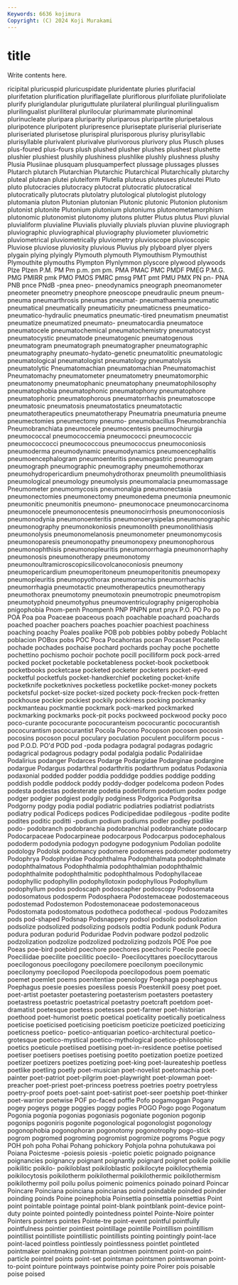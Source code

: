 ```yaml
---
Keywords: 6636 kojimura
Copyright: (C) 2024 Koji Murakami
---
```


# title

Write contents here.



ricipital pluricuspid
pluricuspidate pluridentate pluries plurifacial plurifetation plurification pluriflagellate pluriflorous plurifoliate plurifoliolate
plurify pluriglandular pluriguttulate plurilateral plurilingual plurilingualism plurilingualist pluriliteral plurilocular plurimammate
plurinominal plurinucleate pluripara pluriparity pluriparous pluripartite pluripetalous pluripotence pluripotent pluripresence
pluriseptate pluriserial pluriseriate pluriseriated plurisetose plurispiral plurisporous plurisy plurisyllabic plurisyllable
plurivalent plurivalve plurivorous plurivory plus Plusch pluses plus-foured plus-fours plush
plushed plusher plushes plushest plushette plushier plushiest plushily plushiness plushlike
plushly plushness plushy Plusia Plusiinae plusquam plusquamperfect plussage plussages plusses
Plutarch plutarch Plutarchian Plutarchic Plutarchical Plutarchically plutarchy pluteal plutean plutei
pluteiform Plutella pluteus pluteuses pluteutei Pluto pluto plutocracies plutocracy plutocrat
plutocratic plutocratical plutocratically plutocrats plutolatry plutological plutologist plutology plutomania pluton
Plutonian plutonian Plutonic plutonic Plutonion plutonism plutonist plutonite Plutonium plutonium
plutoniums plutonometamorphism plutonomic plutonomist plutonomy plutons plutter Plutus plutus Pluvi
pluvial pluvialiform pluvialine Pluvialis pluvially pluvials pluvian pluvine pluviograph pluviographic
pluviographical pluviography pluviometer pluviometric pluviometrical pluviometrically pluviometry pluvioscope pluvioscopic Pluviose
pluviose pluviosity pluvious Pluvius ply plyboard plyer plyers plygain plying
plyingly Plymouth plymouth Plymouthism Plymouthist Plymouthite plymouths Plympton Plynlymmon plyscore
plywood plywoods Plze Plzen P.M. PM Pm p.m. pm pm.
PMA PMAC PMC PMDF PMEG P.M.G. PMG PMIRR pmk PMO
PMOS PMRC pmsg PMT pmt PMU PMX PN pn- PNA
PNB pnce PNdB -pnea pneo- pneodynamics pneograph pneomanometer pneometer pneometry
pneophore pneoscope pneudraulic pneum pneum- pneuma pneumarthrosis pneumas pneumat- pneumathaemia
pneumatic pneumatical pneumatically pneumaticity pneumaticness pneumatico- pneumatico-hydraulic pneumatics pneumatic-tired pneumatism
pneumatist pneumatize pneumatized pneumato- pneumatocardia pneumatoce pneumatocele pneumatochemical pneumatochemistry pneumatocyst
pneumatocystic pneumatode pneumatogenic pneumatogenous pneumatogram pneumatograph pneumatographer pneumatographic pneumatography pneumato-hydato-genetic
pneumatolitic pneumatologic pneumatological pneumatologist pneumatology pneumatolysis pneumatolytic Pneumatomachian pneumatomachian Pneumatomachist
Pneumatomachy pneumatometer pneumatometry pneumatomorphic pneumatonomy pneumatophanic pneumatophany pneumatophilosophy pneumatophobia pneumatophonic
pneumatophony pneumatophore pneumatophoric pneumatophorous pneumatorrhachis pneumatoscope pneumatosic pneumatosis pneumatostatics pneumatotactic
pneumatotherapeutics pneumatotherapy Pneumatria pneumaturia pneume pneumectomies pneumectomy pneumo- pneumobacillus Pneumobranchia
Pneumobranchiata pneumocele pneumocentesis pneumochirurgia pneumococcal pneumococcemia pneumococci pneumococcic pneumococcocci pneumococcous
pneumococcus pneumoconiosis pneumoderma pneumodynamic pneumodynamics pneumoencephalitis pneumoencephalogram pneumoenteritis pneumogastric pneumogram
pneumograph pneumographic pneumography pneumohemothorax pneumohydropericardium pneumohydrothorax pneumolith pneumolithiasis pneumological pneumology
pneumolysis pneumomalacia pneumomassage Pneumometer pneumomycosis pneumonalgia pneumonectasia pneumonectomies pneumonectomy pneumonedema
pneumonia pneumonic pneumonitic pneumonitis pneumono- pneumonocace pneumonocarcinoma pneumonocele pneumonocentesis pneumonocirrhosis
pneumonoconiosis pneumonodynia pneumonoenteritis pneumonoerysipelas pneumonographic pneumonography pneumonokoniosis pneumonolith pneumonolithiasis pneumonolysis
pneumonomelanosis pneumonometer pneumonomycosis pneumonoparesis pneumonopathy pneumonopexy pneumonophorous pneumonophthisis pneumonopleuritis pneumonorrhagia
pneumonorrhaphy pneumonosis pneumonotherapy pneumonotomy pneumonoultramicroscopicsilicovolcanoconiosis pneumony pneumopericardium pneumoperitoneum pneumoperitonitis pneumopexy
pneumopleuritis pneumopyothorax pneumorrachis pneumorrhachis pneumorrhagia pneumotactic pneumotherapeutics pneumotherapy pneumothorax pneumotomy
pneumotoxin pneumotropic pneumotropism pneumotyphoid pneumotyphus pneumoventriculography pnigerophobia pnigophobia Pnom-penh Pnompenh
PNP PNPN pnxt pnyx P.O. PO Po po POA Poa
poa Poaceae poaceous poach poachable poachard poachards poached poacher poachers
poaches poachier poachiest poachiness poaching poachy Poales poalike POB pob
pobbies pobby pobedy Poblacht poblacion POBox pobs POC Poca Pocahontas
pocan Pocasset Pocatello pochade pochades pochaise pochard pochards pochay poche
pochette pochettino pochismo pochoir pochote pocill pocilliform pock pock-arred pocked
pocket pocketable pocketableness pocket-book pocketbook pocketbooks pocketcase pocketed pocketer pocketers
pocket-eyed pocketful pocketfuls pocket-handkerchief pocketing pocket-knife pocketknife pocketknives pocketless pocketlike
pocket-money pockets pocketsful pocket-size pocket-sized pockety pock-frecken pock-fretten pockhouse pockier
pockiest pockily pockiness pocking pockmanky pockmanteau pockmantie pockmark pock-marked pockmarked
pockmarking pockmarks pock-pit pocks pockweed pockwood pocky poco poco-curante pococurante
pococuranteism pococurantic pococurantish pococurantism pococurantist Pocola Pocono Pocopson pocosen pocosin
pocosins pocoson pocul poculary poculation poculent poculiform pocus -pod P.O.D.
PO'd POD pod -poda podagra podagral podagras podagric podagrical podagrous
podagry podal podalgia podalic Podaliriidae Podalirius podanger Podarces Podarge Podargidae
Podarginae podargine podargue Podargus podarthral podarthritis podarthrum podatus Podaxonia podaxonial
podded podder poddia poddidge poddies poddige podding poddish poddle poddock
poddy poddy-dodger podelcoma podeon Podes podesta podestas podesterate podetia podetiiform
podetium podex podge podger podgier podgiest podgily podginess Podgorica Podgoritsa
Podgorny podgy podia podial podiatric podiatries podiatrist podiatrists podiatry podical
Podiceps podices Podicipedidae podilegous -podite podite podites poditic poditti -podium
podium podiums podler podley podlike podo- podobranch podobranchia podobranchial podobranchiate
podocarp Podocarpaceae Podocarpineae podocarpous Podocarpus podocephalous pododerm pododynia podogyn podogyne
podogynium Podolian podolite podology Podolsk podomancy podomere podomeres podometer podometry
Podophrya Podophryidae Podophthalma Podophthalmata podophthalmate podophthalmatous Podophthalmia podophthalmian podophthalmic podophthalmite
podophthalmitic podophthalmous Podophyllaceae podophyllic podophyllin podophyllotoxin podophyllous Podophyllum podophyllum podos
podoscaph podoscapher podoscopy Podosomata podosomatous podosperm Podosphaera Podostemaceae podostemaceous podostemad
Podostemon Podostemonaceae podostemonaceous Podostomata podostomatous podotheca podothecal -podous Podozamites pods
pod-shaped Podsnap Podsnappery podsol podsolic podsolization podsolize podsolized podsolizing podsols
podtia Podunk podunk Podura podura poduran podurid Poduridae Podvin podware
podzol podzolic podzolization podzolize podzolized podzolizing podzols POE Poe poe
Poeas poe-bird poebird poechore poechores poechoric Poecile poecile Poeciliidae poecilite
poecilitic poecilo- Poecilocyttares poecilocyttarous poecilogonous poecilogony poecilomere poecilonym poecilonymic poecilonymy
poecilopod Poecilopoda poecilopodous poem poematic poemet poemlet poems poenitentiae poenology
Poephaga poephagous Poephagus poesie poesies poesiless poesis Poestenkill poesy poet
poet. poet-artist poetaster poetastering poetasterism poetasters poetastery poetastress poetastric poetastrical
poetastry poetcraft poetdom poet-dramatist poetesque poetess poetesses poet-farmer poet-historian poethood
poet-humorist poetic poetical poeticality poetically poeticalness poeticise poeticised poeticising poeticism
poeticize poeticized poeticizing poeticness poetico- poetico-antiquarian poetico-architectural poetico-grotesque poetico-mystical poetico-mythological
poetico-philosophic poetics poeticule poetiised poetiising poet-in-residence poetise poetised poetiser poetisers
poetises poetising poetito poetization poetize poetized poetizer poetizers poetizes poetizing
poet-king poet-laureateship poetless poetlike poetling poetly poet-musician poet-novelist poetomachia poet-painter
poet-patriot poet-pilgrim poet-playwright poet-plowman poet-preacher poet-priest poet-princess poetress poetries poetry
poetryless poetry-proof poets poet-saint poet-satirist poet-seer poetship poet-thinker poet-warrior poetwise
POF po-faced poffle Pofo pogamoggan Pogany pogey pogeys pogge poggies
poggy pogies POGO Pogo pogo Pogonatum Pogonia pogonia pogonias pogoniasis
pogoniate pogonion pogonip pogonips pogoniris pogonite pogonological pogonologist pogonology pogonophobia
pogonophoran pogonotomy pogonotrophy pogo-stick pogrom pogromed pogroming pogromist pogromize pogroms
Pogue pogy POH poh poha Pohai Pohang pohickory Pohjola pohna
pohutukawa poi Poiana Poictesme -poiesis poiesis -poietic poietic poignado poignance
poignancies poignancy poignant poignantly poignard poignet poikile poikilie poikilitic poikilo-
poikiloblast poikiloblastic poikilocyte poikilocythemia poikilocytosis poikilotherm poikilothermal poikilothermic poikilothermism poikilothermy
poil poilu poilus poimenic poimenics poinado poinard Poincar Poincare Poinciana
poinciana poincianas poind poindable poinded poinder poinding poinds Poine poinephobia
Poinsettia poinsettia poinsettias Point point pointable pointage pointal point-blank pointblank
point-device point-duty pointe pointed pointedly pointedness pointel Pointe-Noire pointer Pointers
pointers pointes Pointe-tre point-event pointful pointfully pointfulness pointier pointiest pointillage
pointille Pointillism pointillism pointillist pointilliste pointillistic pointillists pointing pointingly point-lace
point-laced pointless pointlessly pointlessness pointlet pointleted pointmaker pointmaking pointman pointmen
pointment point-on point-particle pointrel points point-set pointsman pointsmen pointswoman point-to-point
pointure pointways pointwise pointy poire Poirer pois poisable poise poised
